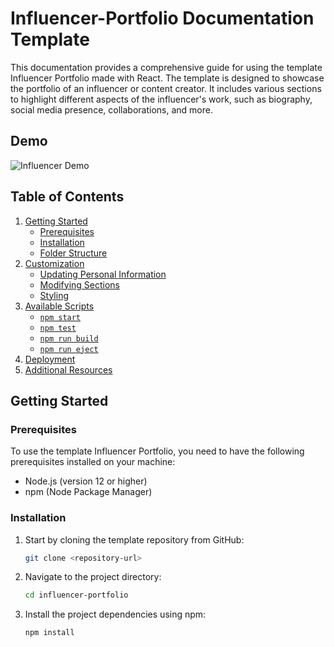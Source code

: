 # Influencer-Portfolio Documentation Template 

This documentation provides a comprehensive guide for using the template Influencer Portfolio made with React. The template is designed to showcase the portfolio of an influencer or content creator. It includes various sections to highlight different aspects of the influencer's work, such as biography, social media presence, collaborations, and more.

## Demo

![Influencer Demo](https://i.ibb.co/cb6B47D/Screenshot.png)


## Table of Contents

1. [Getting Started](#getting-started)
   - [Prerequisites](#prerequisites)
   - [Installation](#installation)
   - [Folder Structure](#folder-structure)
2. [Customization](#customization)
   - [Updating Personal Information](#updating-personal-information)
   - [Modifying Sections](#modifying-sections)
   - [Styling](#styling)
3. [Available Scripts](#available-scripts)
   - [`npm start`](#npm-start)
   - [`npm test`](#npm-test)
   - [`npm run build`](#npm-run-build)
   - [`npm run eject`](#npm-run-eject)
4. [Deployment](#deployment)
5. [Additional Resources](#additional-resources)

## Getting Started

### Prerequisites

To use the template Influencer Portfolio, you need to have the following prerequisites installed on your machine:

- Node.js (version 12 or higher)
- npm (Node Package Manager)

### Installation

1. Start by cloning the template repository from GitHub:

   ```bash
   git clone <repository-url>
   ```

2. Navigate to the project directory:

   ```bash
   cd influencer-portfolio
   ```

3. Install the project dependencies using npm:

   ```bash
   npm install
   ```
